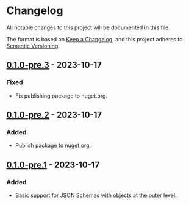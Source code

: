 # Changelog

All notable changes to this project will be documented in this file.

The format is based on [Keep a Changelog](https://keepachangelog.com/en/1.0.0/),
and this project adheres to [Semantic Versioning](https://semver.org/spec/v2.0.0.html).

## [0.1.0-pre.3] - 2023-10-17

### Fixed

- Fix publishing package to nuget.org.

## [0.1.0-pre.2] - 2023-10-17

### Added

- Publish package to nuget.org.

## [0.1.0-pre.1] - 2023-10-17

### Added

- Basic support for JSON Schemas with objects at the outer level.

[Unreleased]: https://github.com/florenzen/JsonSchemaProvider/compare/v0.1.0-pre.3...HEAD
[0.1.0-pre.3]: https://github.com/florenzen/JsonSchemaProvider/releases/tag/v0.1.0-pre.3
[0.1.0-pre.2]: https://github.com/florenzen/JsonSchemaProvider/releases/tag/v0.1.0-pre.2
[0.1.0-pre.1]: https://github.com/florenzen/JsonSchemaProvider/releases/tag/v0.1.0-pre.1
